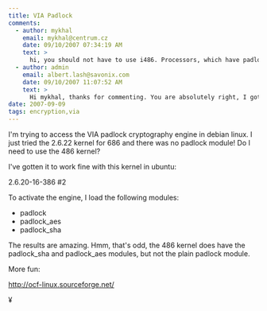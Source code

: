```yaml
---
title: VIA Padlock
comments:
  - author: mykhal
    email: mykhal@centrum.cz
    date: 09/10/2007 07:34:19 AM
    text: >
      hi, you should not have to use i486. Processors, which have padlock, should all be i686 compatible. If there are no padlock modules in in i686 version the same distribution, which has them in i486, it's strange. Isn't it compiled into kernel directly ?
  - author: admin
    email: albert.lash@savonix.com
    date: 09/10/2007 11:07:52 AM
    text: >
      Hi mykhal, thanks for commenting. You are absolutely right, I got confused when I didn't find the plain "padlock" module (it was in a different kernel source). I'll switch back to the 686 kernel for its optimizations.
date: 2007-09-09
tags: encryption,via
---
```

I'm trying to access the VIA padlock cryptography engine in debian linux. I just tried the 2.6.22 kernel for 686 and there was no padlock module! Do I need to use the 486 kernel?

I've gotten it to work fine with this kernel in ubuntu:

2.6.20-16-386 #2

To activate the engine, I load the following modules:

* padlock
* padlock_aes
* padlock_sha

The results are amazing. Hmm, that's odd, the 486 kernel does have the padlock_sha and padlock_aes modules, but not the plain padlock module.

More fun:

<a href="http://ocf-linux.sourceforge.net/">http://ocf-linux.sourceforge.net/</a>

¥

